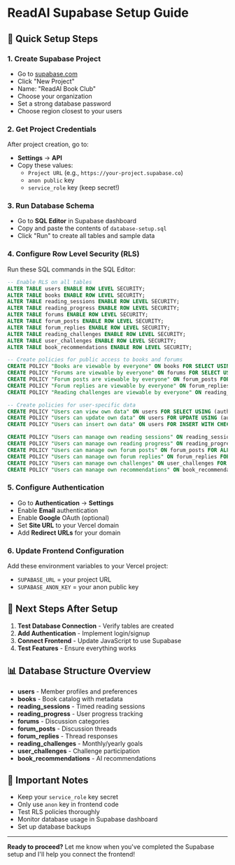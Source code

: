 # ReadAI Supabase Setup Guide

## 🚀 **Quick Setup Steps**

### 1. **Create Supabase Project**
- Go to [supabase.com](https://supabase.com)
- Click "New Project"
- Name: "ReadAI Book Club"
- Choose your organization
- Set a strong database password
- Choose region closest to your users

### 2. **Get Project Credentials**
After project creation, go to:
- **Settings** → **API**
- Copy these values:
  - `Project URL` (e.g., `https://your-project.supabase.co`)
  - `anon public` key
  - `service_role` key (keep secret!)

### 3. **Run Database Schema**
- Go to **SQL Editor** in Supabase dashboard
- Copy and paste the contents of `database-setup.sql`
- Click "Run" to create all tables and sample data

### 4. **Configure Row Level Security (RLS)**
Run these SQL commands in the SQL Editor:

```sql
-- Enable RLS on all tables
ALTER TABLE users ENABLE ROW LEVEL SECURITY;
ALTER TABLE books ENABLE ROW LEVEL SECURITY;
ALTER TABLE reading_sessions ENABLE ROW LEVEL SECURITY;
ALTER TABLE reading_progress ENABLE ROW LEVEL SECURITY;
ALTER TABLE forums ENABLE ROW LEVEL SECURITY;
ALTER TABLE forum_posts ENABLE ROW LEVEL SECURITY;
ALTER TABLE forum_replies ENABLE ROW LEVEL SECURITY;
ALTER TABLE reading_challenges ENABLE ROW LEVEL SECURITY;
ALTER TABLE user_challenges ENABLE ROW LEVEL SECURITY;
ALTER TABLE book_recommendations ENABLE ROW LEVEL SECURITY;

-- Create policies for public access to books and forums
CREATE POLICY "Books are viewable by everyone" ON books FOR SELECT USING (true);
CREATE POLICY "Forums are viewable by everyone" ON forums FOR SELECT USING (true);
CREATE POLICY "Forum posts are viewable by everyone" ON forum_posts FOR SELECT USING (true);
CREATE POLICY "Forum replies are viewable by everyone" ON forum_replies FOR SELECT USING (true);
CREATE POLICY "Reading challenges are viewable by everyone" ON reading_challenges FOR SELECT USING (true);

-- Create policies for user-specific data
CREATE POLICY "Users can view own data" ON users FOR SELECT USING (auth.uid() = id);
CREATE POLICY "Users can update own data" ON users FOR UPDATE USING (auth.uid() = id);
CREATE POLICY "Users can insert own data" ON users FOR INSERT WITH CHECK (auth.uid() = id);

CREATE POLICY "Users can manage own reading sessions" ON reading_sessions FOR ALL USING (auth.uid() = user_id);
CREATE POLICY "Users can manage own reading progress" ON reading_progress FOR ALL USING (auth.uid() = user_id);
CREATE POLICY "Users can manage own forum posts" ON forum_posts FOR ALL USING (auth.uid() = user_id);
CREATE POLICY "Users can manage own forum replies" ON forum_replies FOR ALL USING (auth.uid() = user_id);
CREATE POLICY "Users can manage own challenges" ON user_challenges FOR ALL USING (auth.uid() = user_id);
CREATE POLICY "Users can manage own recommendations" ON book_recommendations FOR ALL USING (auth.uid() = user_id);
```

### 5. **Configure Authentication**
- Go to **Authentication** → **Settings**
- Enable **Email** authentication
- Enable **Google** OAuth (optional)
- Set **Site URL** to your Vercel domain
- Add **Redirect URLs** for your domain

### 6. **Update Frontend Configuration**
Add these environment variables to your Vercel project:
- `SUPABASE_URL` = your project URL
- `SUPABASE_ANON_KEY` = your anon public key

## 🔧 **Next Steps After Setup**

1. **Test Database Connection** - Verify tables are created
2. **Add Authentication** - Implement login/signup
3. **Connect Frontend** - Update JavaScript to use Supabase
4. **Test Features** - Ensure everything works

## 📊 **Database Structure Overview**

- **users** - Member profiles and preferences
- **books** - Book catalog with metadata
- **reading_sessions** - Timed reading sessions
- **reading_progress** - User progress tracking
- **forums** - Discussion categories
- **forum_posts** - Discussion threads
- **forum_replies** - Thread responses
- **reading_challenges** - Monthly/yearly goals
- **user_challenges** - Challenge participation
- **book_recommendations** - AI recommendations

## 🚨 **Important Notes**

- Keep your `service_role` key secret
- Only use `anon` key in frontend code
- Test RLS policies thoroughly
- Monitor database usage in Supabase dashboard
- Set up database backups

---

**Ready to proceed?** Let me know when you've completed the Supabase setup and I'll help you connect the frontend!

